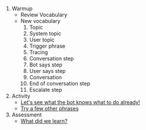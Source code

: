 1. Warmup
     - Review Vocabulary
     - New vocabulary
        1. Topic
        2. System topic
        3. User topic
        4. Trigger phrase
        5. Tracing
        6. Conversation step
        7. Bot says step
        8. User says step
        9. Conversation 
        10. End of conversation step
        11. Escalate step
2. Activity
     - [Let's see what the bot knows what to do already!](./ActivityInstructor.md/)
     - [Try a few other phrases](./ActivityStudent.md/)
3. Assessment
    - [What did we learn?](./Assessment.md/)